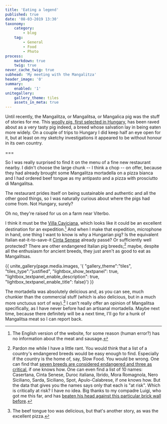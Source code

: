 ```yaml
---
title: 'Eating a legend'
published: true
date: '08-03-2019 13:30'
taxonomy:
    category:
        - blog
    tag:
        - General
        - Food
        - Photo
process:
    markdown: true
    twig: true
never_cache_twig: true
subhead: 'My meeting with the Mangalitza'
header_image: '0'
summary:
    enabled: '1'
unitegallery:
    gallery_theme: tiles
    assets_in_meta: true
---
```


Until recently, the Mangalitza, or Mangalitsa, or Mangalica pig was the stuff of stories for me. This [woolly pig, first selected in Hungary](https://en.wikipedia.org/wiki/Mangalica), has been raved about as a very tasty pig indeed, a breed whose salvation lay in being eaten more widely. On a couple of trips to Hungary I did keep half an eye open for it, but at least on my sketchy investigations it appeared to be without honour in its own country.

===

So I was really surprised to find it on the menu of a fine new restaurant nearby. I didn't choose the large chunk -- I think a chop -- on offer, because they had already brought some Mangalitza mortadella on a pizza bianca and I had ordered beef tongue as my antipasto and a pizza with prosciutto di Mangalitsa. 

The restaurant prides itself on being sustainable and authentic and all the other good things, so I was naturally curious about where the pigs had come from. Not Hungary, surely? 

Oh no, they're raised for us on a farm near Viterbo.

I think it must be the [Villa Caviciana](http://villacaviciana.it/en/organic-animal-husbandry-viterbo/), which looks like it could be an excellent destination for an expedition.[^1] And when I make that expedition, microphone in hand, one thing I want to know is why a Hungarian pig? Is the equivalent Italian eat-it-to-save-it [Cinta Senese](https://www.eatthispodcast.com/getting-to-know-the-cinta-senese-on-its-home-turf/) already passé? Or sufficiently well protected? There are other endangered Italian pig breeds;[^3] maybe, despite all the enthusiasm for ancient breeds, they just aren't as good to eat as Mangalitsas.

<div class="gallery-container {{ page.header.class }}">
	{{ unite_gallery(page.media.images, '{
    "gallery_theme":"tiles", "tiles_type":"justified", "lightbox_show_textpanel": true, "lightbox_textpanel_enable_description": true, "lightbox_textpanel_enable_title": false}') }}
</div>

The mortadella was absolutely delicious and, as you can see, much chunkier than the commercial stuff (which is also delicious, but in a much more unctuous sort of way).[^2] I can't really offer an opinion of Mangalitsa specifically, as I have never before had an artisanal mortadella. Maybe next time, because there definitely will be a next time, I'll go for a hunk of Mangalitsa meat so I can report back.

[^2]: The beef tongue too was delicious, but that's another story, as was the excellent pizza.

[^1]: The English version of the website, for some reason (human error?) has no information about the meat and sausage.

[^3]: Pardon me while I have a little rant. You would think that a list of a country's endangered breeds would be easy enough to find. Especially if the country is the home of, say, Slow Food. You would be wrong. One can find that [seven breeds are considered endangered and three as critical](https://public.tableau.com/shared/RNFKGCCTR?:display_count=yes&:showVizHome=no), if one knows how. One can even find a list of 10 names: Casertana, Cinta Senese, Duroc italiana, Ibrido, Mora Romagnola, Nero Siciliano, Sarda, Siciliano, Spot, Apulo-Calabrese, if one knows how. But the data that gives you the names says only that each is "at risk". Which is critically at risk? I have no idea. Big thanks to my compadre Luigi, who got me this far, and has [beaten his head against this particular brick wall before](https://agro.biodiver.se/2014/11/searching-for-mangalitsa/).

